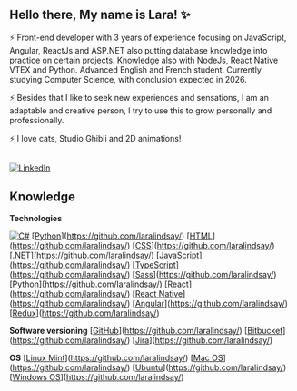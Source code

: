 ## Hello there, My name is Lara! ✨

⚡ Front-end developer with 3 years of experience focusing on JavaScript, Angular, ReactJs and ASP.NET also putting database knowledge into practice on certain projects. Knowledge also with NodeJs, React Native VTEX and Python. Advanced English and French student. Currently studying Computer Science, with conclusion expected in 2026. 

⚡ Besides that I like to seek new experiences and sensations, I am an adaptable and creative person, I try to use this to grow personally and professionally. 

⚡ I love cats, Studio Ghibli and 2D animations! 

##
###
[![LinkedIn](https://img.shields.io/static/v1?label=LinkedIn&message=%20&color=grey&logo=LinkedIn&style=flat-square&logoColor=white)](https://www.linkedin.com/in/laralindsay0029)


## Knowledge

**Technologies**

[![C#](https://img.shields.io/badge/C%23-239120?style=for-the-badge&logo=c-sharp&logoColor=white?style=flat-square&logo=javascript&link=https://github.com/laralindsay/)](https://github.com/laralindsay/)
[[Python](https://img.shields.io/badge/Python-3776AB?style=for-the-badge&logo=python&logoColor=white?style=flat-square&logo=javascript&link=https://github.com/laralindsay/)](https://github.com/laralindsay/)
[[HTML](https://img.shields.io/badge/HTML-239120?style=for-the-badge&logo=html5&logoColor=white)](https://github.com/laralindsay/)
[[CSS](https://img.shields.io/badge/CSS-239120?&style=for-the-badge&logo=css3&logoColor=white)](https://github.com/laralindsay/)
[[.NET](https://img.shields.io/badge/.NET-5C2D91?style=for-the-badge&logo=.net&logoColor=white)](https://github.com/laralindsay/)
[[JavaScript](https://img.shields.io/badge/JavaScript-F7DF1E?style=for-the-badge&logo=javascript&logoColor=black)](https://github.com/laralindsay/)
[[TypeScript](https://img.shields.io/badge/TypeScript-007ACC?style=for-the-badge&logo=typescript&logoColor=white)](https://github.com/laralindsay/)
[[Sass](https://img.shields.io/badge/Sass-CC6699?style=for-the-badge&logo=sass&logoColor=white)](https://github.com/laralindsay/)
[[Python](https://img.shields.io/badge/Python-14354C?style=for-the-badge&logo=python&logoColor=white)](https://github.com/laralindsay/)
[[React](https://img.shields.io/badge/React-20232A?style=for-the-badge&logo=react&logoColor=61DAFB)](https://github.com/laralindsay/)
[[React Native](https://img.shields.io/badge/React_Native-20232A?style=for-the-badge&logo=react&logoColor=61DAFB)](https://github.com/laralindsay/)
[[Angular](https://img.shields.io/badge/Angular-DD0031?style=for-the-badge&logo=angular&logoColor=white)](https://github.com/laralindsay/)
[[Redux](https://img.shields.io/badge/Redux-593D88?style=for-the-badge&logo=redux&logoColor=white)](https://github.com/laralindsay/)


**Software versioning**
[[GitHub](https://img.shields.io/badge/-GitHub-181717?style=flat-square&logo=github&link=https://github.com/)](https://github.com/laralindsay/)
[[Bitbucket](https://img.shields.io/badge/-Bitbucket-0052CC?style=flat-square&logo=bitbucket&link=https://github.com/)](https://github.com/laralindsay/)
[[Jira](https://img.shields.io/badge/-Jira-0052CC?style=flat-square&logo=Jira&link=https://github.com/laralindsay/)](https://github.com/laralindsay/)


**OS**
[[Linux Mint](https://img.shields.io/badge/Linux_Mint-87CF3E?style=for-the-badge&logo=linux-mint&logoColor=white)](https://github.com/laralindsay/)
[[Mac OS](https://img.shields.io/badge/mac%20os-000000?style=for-the-badge&logo=apple&logoColor=white)](https://github.com/laralindsay/)
[[Ubuntu](https://img.shields.io/badge/Ubuntu-E95420?style=for-the-badge&logo=ubuntu&logoColor=white)](https://github.com/laralindsay/)
[[Windows OS](https://img.shields.io/badge/Windows_95-008080?style=for-the-badge&logo=windows-95&logoColor=white)](https://github.com/laralindsay/)